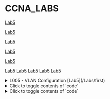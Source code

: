# CCNA_LABS

[Lab5](../Labs/first)

[Lab5](/Labs/first)

[Lab5](./Labs/first)

[Lab5](CCNA_LABS/Labs/first)

[Lab5](/CCNA_LABS/Labs/first)

[Lab5](/faee32/CCNA_LABS/blob/main/Labs/first)
[Lab5](faee32/CCNA_LABS/blob/main/Labs/first)
[Lab5](https://github.com/faee32/CCNA_LABS/blob/main/Labs/first)
[Lab5](../Labs/first)
[Lab5](../Labs/first)




<details>
<summary>L005 - VLAN Configuration [Lab5](/Labs/first)</summary>
[Lab5](/Labs/first)
</details>

<details>
<summary>Click to toggle contents of `code`</summary>
[lab1](test/test5)
</details>
<details>
<summary>Click to toggle contents of `code`</summary>
[lab1](test/test5)
</details>
